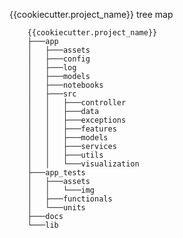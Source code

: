 {{cookiecutter.project_name}} tree map

        {{cookiecutter.project_name}}
        ├───app
        │   ├───assets
        │   ├───config
        │   ├───log
        │   ├───models
        │   ├───notebooks
        │   ├───src
        │   │   ├───controller
        │   │   ├───data
        │   │   ├───exceptions
        │   │   ├───features
        │   │   ├───models
        │   │   ├───services
        │   │   ├───utils
        │   │   └───visualization
        ├───app_tests
        │   ├───assets
        │   │   └───img
        │   ├───functionals
        │   └───units
        ├───docs
        └───lib